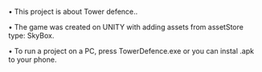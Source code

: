 • This project is about Tower defence..

• The game was created on UNITY with adding assets from assetStore type: SkyBox.

• To run a project on a PC, press TowerDefence.exe or you can instal .apk to your phone.